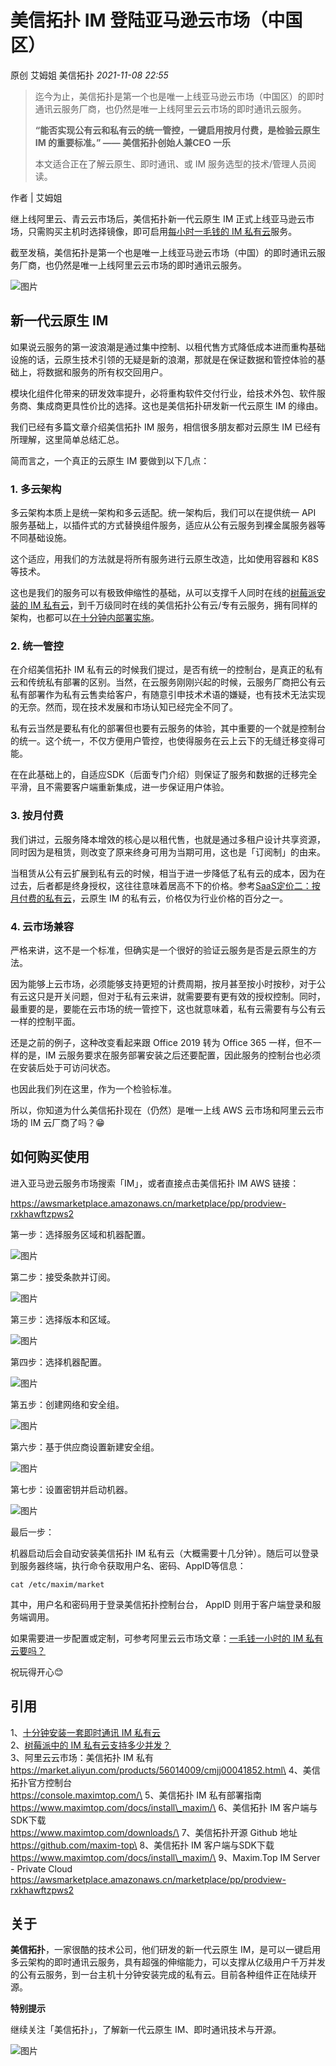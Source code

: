 # 美信拓扑 IM 登陆亚马逊云市场（中国区）

原创 艾姆姐 美信拓扑 _2021-11-08 22:55_

> 迄今为止，美信拓扑是第一个也是唯一上线亚马逊云市场（中国区）的即时通讯云服务厂商，也仍然是唯一上线阿里云云市场的即时通讯云服务。
>
> **“能否实现公有云和私有云的统一管控，一键启用按月付费，是检验云原生IM 的重要标准。” —— 美信拓扑创始人兼CEO 一乐**
>
> 本文适合正在了解云原生、即时通讯、或 IM 服务选型的技术/管理人员阅读。

作者 | 艾姆姐

继上线阿里云、青云云市场后，美信拓扑新一代云原生 IM 正式上线亚马逊云市场，只需购买主机时选择镜像，即可启用[每小时一毛钱的 IM 私有云](want-an-im-private-cloud-for-a-dime-an-hour.md)服务。

截至发稿，美信拓扑是第一个也是唯一上线亚马逊云市场（中国）的即时通讯云服务厂商，也仍然是唯一上线阿里云云市场的即时通讯云服务。

![图片](../../.gitbook/assets/articles/autogen-2337b77babe379f5fb6f8c3740f2e1e6ee7f07c4781b16a468ceff8eeac5edb4.webp)

## 新一代云原生 IM

如果说云服务的第一波浪潮是通过集中控制、以租代售方式降低成本进而重构基础设施的话，云原生技术引领的无疑是新的浪潮，那就是在保证数据和管控体验的基础上，将数据和服务的所有权交回用户。

模块化组件化带来的研发效率提升，必将重构软件交付行业，给技术外包、软件服务商、集成商更具性价比的选择。这也是美信拓扑研发新一代云原生 IM 的缘由。

我们已经有多篇文章介绍美信拓扑 IM 服务，相信很多朋友都对云原生 IM 已经有所理解，这里简单总结汇总。

简而言之，一个真正的云原生 IM 要做到以下几点：

### 1. 多云架构

多云架构本质上是统一架构和多云适配。统一架构后，我们可以在提供统一 API 服务基础上，以插件式的方式替换组件服务，适应从公有云服务到裸金属服务器等不同基础设施。

这个适应，用我们的方法就是将所有服务进行云原生改造，比如使用容器和 K8S 等技术。

这也是我们的服务可以有极致伸缩性的基础，从可以支撑千人同时在线的[树莓派安装的 IM 私有云](how-much-concurrency-is-supported-by-im-private-cloud-in-raspberry-pi.md)，到千万级同时在线的美信拓扑公有云/专有云服务，拥有同样的架构，也都可以[在十分钟内部署实施](install-an-instant-messaging-im-private-cloud-in-ten-minutes.md)。

### 2. 统一管控

在介绍美信拓扑 IM 私有云的时候我们提过，是否有统一的控制台，是真正的私有云和传统私有部署的区别。当然，在云服务刚刚兴起的时候，云服务厂商把公有云私有部署作为私有云售卖给客户，有随意引申技术术语的嫌疑，也有技术无法实现的无奈。然而，现在技术发展和市场认知已经完全不同了。

私有云当然是要私有化的部署但也要有云服务的体验，其中重要的一个就是控制台的统一。这个统一，不仅方便用户管控，也使得服务在云上云下的无缝迁移变得可能。

在在此基础上的，自适应SDK（后面专门介绍）则保证了服务和数据的迁移完全平滑，且不需要客户端重新集成，进一步保证用户体验。

### 3. 按月付费

我们讲过，云服务降本增效的核心是以租代售，也就是通过多租户设计共享资源，同时因为是租赁，则改变了原来终身可用为当期可用，这也是「订阅制」的由来。

当租赁从公有云扩展到私有云的时候，相当于进一步降低了私有云的成本，因为在过去，后者都是终身授权，这往往意味着居高不下的价格。参考[SaaS定价二：按月付费的私有云](saas-pricing-two-monthly-private-cloud.md)，云原生 IM 的私有云，价格仅为行业价格的百分之一。

### 4. 云市场兼容

严格来讲，这不是一个标准，但确实是一个很好的验证云服务是否是云原生的方法。

因为能够上云市场，必须能够支持更短的计费周期，按月甚至按小时按秒，对于公有云这只是开关问题，但对于私有云来讲，就需要要有更有效的授权控制。同时，最重要的是，要能在云市场的统一管控下，这也就意味着，私有云需要有与公有云一样的控制平面。

还是之前的例子，这种改变看起来跟 Office 2019 转为 Office 365 一样，但不一样的是，IM 云服务要求在服务部署安装之后还要配置，因此服务的控制台也必须在安装后处于可访问状态。

也因此我们列在这里，作为一个检验标准。

所以，你知道为什么美信拓扑现在（仍然）是唯一上线 AWS 云市场和阿里云云市场的 IM 云厂商了吗？😁

## 如何购买使用

进入亚马逊云服务市场搜索「IM」，或者直接点击美信拓扑 IM AWS 链接：

https://awsmarketplace.amazonaws.cn/marketplace/pp/prodview-rxkhawftzpws2

第一步：选择服务区域和机器配置。

![图片](../../.gitbook/assets/articles/autogen-dc114d506201fa50e59fc8227bd8036754f96a2e8a6c1dee1f8b2dc678f84461.webp)

第二步：接受条款并订阅。

![图片](../../.gitbook/assets/articles/autogen-d919f8e2c4baa2c1e97084ba19ca988327748b512c7dddf6ac95283f6e89574f.webp)

第三步：选择版本和区域。

![图片](../../.gitbook/assets/articles/autogen-18c6ec912ee25d7cf443c11ca26c9a8ff3ae3bfc28ecb4c42d11d36ad771f75b.webp)

第四步：选择机器配置。

![图片](../../.gitbook/assets/articles/autogen-e69886d4bcaff79a30f98044f857472e5c8aad136358631a96b5108b1c561cc.webp)

第五步：创建网络和安全组。

![图片](../../.gitbook/assets/articles/autogen-e2144838997ee4ab0aaa43964aedefa194459838118acaf58cfb72d7fe44cea0.webp)

第六步：基于供应商设置新建安全组。

![图片](../../.gitbook/assets/articles/autogen-97942a55f2d84f65f5764483f6888076ad3cc974d953c472e02598fa9e08327d.webp)

第七步：设置密钥并启动机器。

![图片](../../.gitbook/assets/articles/autogen-9221aa8540abb47694dc4da64040f808688d5ebd11bcefdba5b93394c6696d33.webp)

最后一步：

机器启动后会自动安装美信拓扑 IM 私有云（大概需要十几分钟）。随后可以登录到服务器终端，执行命令获取用户名、密码、AppID等信息：

```
cat /etc/maxim/market
```

其中，用户名和密码用于登录美信拓扑控制台台， AppID 则用于客户端登录和服务端调用。

如果需要进一步配置或定制，可参考阿里云云市场文章：[一毛钱一小时的 IM 私有云要吗？](want-an-im-private-cloud-for-a-dime-an-hour.md)

祝玩得开心😊

## **引用**

1、[十分钟安装一套即时通讯 IM 私有云](install-an-instant-messaging-im-private-cloud-in-ten-minutes.md)\
2、[树莓派中的 IM 私有云支持多少并发？](how-much-concurrency-is-supported-by-im-private-cloud-in-raspberry-pi.md)\
3、阿里云云市场：美信拓扑 IM 私有\
https://market.aliyun.com/products/56014009/cmjj00041852.html\
4、美信拓扑官方控制台\
https://console.maximtop.com/\
5、美信拓扑 IM 私有部署指南\
https://www.maximtop.com/docs/install\_maxim/\
6、美信拓扑 IM 客户端与SDK下载\
https://www.maximtop.com/downloads/\
7、美信拓扑开源 Github 地址\
https://github.com/maxim-top\
8、美信拓扑 IM 客户端与SDK下载\
https://www.maximtop.com/docs/install\_maxim/\
9、Maxim.Top IM Server - Private Cloud\
https://awsmarketplace.amazonaws.cn/marketplace/pp/prodview-rxkhawftzpws2

## 关于

**美信拓扑**，一家很酷的技术公司，他们研发的新一代云原生 IM，是可以一键启用多云架构的即时通讯云服务，具有超强的伸缩能力，可以支撑从亿级用户千万并发的公有云服务，到一台主机十分钟安装完成的私有云。目前各种组件正在陆续开源。

**特别提示**

继续关注「美信拓扑」，了解新一代云原生 IM、即时通讯技术与开源。

![图片](../../.gitbook/assets/articles/autogen-9c1da9e4a9e37fe718184c6ceeb84a3401afabccc3269ff9a5bd7ef8b087462e.webp)
